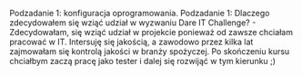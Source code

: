 Podzadanie 1: konfiguracja oprogramowania. 
Podzadanie 1: Dlaczego zdecydowałem się wziąć udział w wyzwaniu Dare IT Challenge? - 
Zdecydowałam, się wziąć udział w projekcie ponieważ od zawsze chciałam pracować w IT. 
Intersuję się jakością, a zawodowo przez kilka lat zajmowałam się kontrolą jakości w branży spożyczej. 
Po skończeniu kursu chciałbym zaczą pracę jako tester i dalej się rozwijąć w tym kierunku ;)
